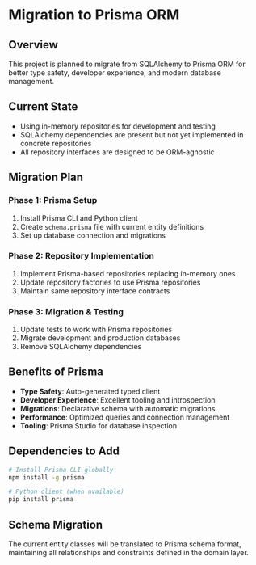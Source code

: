 # Migration to Prisma ORM

## Overview

This project is planned to migrate from SQLAlchemy to Prisma ORM for better type safety, developer experience, and modern database management.

## Current State

- Using in-memory repositories for development and testing
- SQLAlchemy dependencies are present but not yet implemented in concrete repositories
- All repository interfaces are designed to be ORM-agnostic

## Migration Plan

### Phase 1: Prisma Setup

1. Install Prisma CLI and Python client
2. Create `schema.prisma` file with current entity definitions
3. Set up database connection and migrations

### Phase 2: Repository Implementation

1. Implement Prisma-based repositories replacing in-memory ones
2. Update repository factories to use Prisma repositories
3. Maintain same repository interface contracts

### Phase 3: Migration & Testing

1. Update tests to work with Prisma repositories
2. Migrate development and production databases
3. Remove SQLAlchemy dependencies

## Benefits of Prisma

- **Type Safety**: Auto-generated typed client
- **Developer Experience**: Excellent tooling and introspection
- **Migrations**: Declarative schema with automatic migrations
- **Performance**: Optimized queries and connection management
- **Tooling**: Prisma Studio for database inspection

## Dependencies to Add

```bash
# Install Prisma CLI globally
npm install -g prisma

# Python client (when available)
pip install prisma
```

## Schema Migration

The current entity classes will be translated to Prisma schema format, maintaining all relationships and constraints defined in the domain layer.
